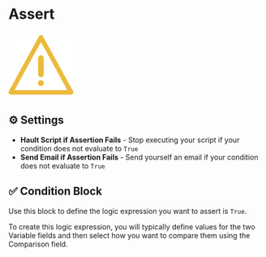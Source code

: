 # Assert

![Assert that a variable matches a format definition.](../../../.gitbook/assets/assert.png)

## ⚙ Settings

* **Hault Script if Assertion Fails** - Stop executing your script if your condition does not evaluate to `True`
* **Send Email if Assertion Fails** - Send yourself an email if your condition does not evaluate to `True`

## ✅ Condition Block

Use this block to define the logic expression you want to assert is `True`.

To create this logic expression, you will typically define values for the two Variable fields and then select how you want to compare them using the Comparison field.



